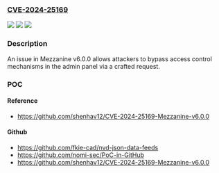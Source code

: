 ### [CVE-2024-25169](https://cve.mitre.org/cgi-bin/cvename.cgi?name=CVE-2024-25169)
![](https://img.shields.io/static/v1?label=Product&message=n%2Fa&color=blue)
![](https://img.shields.io/static/v1?label=Version&message=n%2Fa&color=blue)
![](https://img.shields.io/static/v1?label=Vulnerability&message=n%2Fa&color=brighgreen)

### Description

An issue in Mezzanine v6.0.0 allows attackers to bypass access control mechanisms in the admin panel via a crafted request.

### POC

#### Reference
- https://github.com/shenhav12/CVE-2024-25169-Mezzanine-v6.0.0

#### Github
- https://github.com/fkie-cad/nvd-json-data-feeds
- https://github.com/nomi-sec/PoC-in-GitHub
- https://github.com/shenhav12/CVE-2024-25169-Mezzanine-v6.0.0

